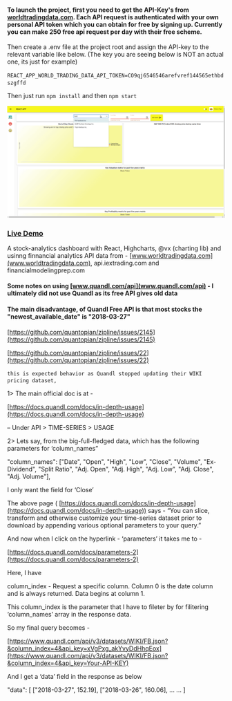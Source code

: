 #### To launch the project, first you need to get the API-Key's from [worldtradingdata.com](www.worldtradingdata.com). Each API request is authenticated with your own personal API token which you can obtain for free by signing up. Currently you can make 250 free api request per day with their free scheme.

Then create a .env file at the project root and assign the API-key to the relevant variable like below. (The key you are seeing below is NOT an actual one, its just for example)

`REACT_APP_WORLD_TRADING_DATA_API_TOKEN=CO9qj6546546arefvref144565ethbdszgffd`

Then just run `npm install` and then `npm start`

<img src="./Peek 2019-05-05 22-31.gif">

### [Live Demo](https://stock-analytics-dashboard.netlify.com/)

A stock-analytics dashboard with React, Highcharts, @vx (charting lib) and usinng finnancial analytics API data from - [www.worldtradingdata.com](www.worldtradingdata.com), api.iextrading.com and financialmodelingprep.com

#### Some notes on using [www.quandl.com/api](www.quandl.com/api) - I ultimately did not use Quandl as its free API gives old data

#### The main disadvantage, of Quandl Free API is that most stocks the "newest_available_date" is "2018-03-27"

[https://github.com/quantopian/zipline/issues/2145](https://github.com/quantopian/zipline/issues/2145)

[https://github.com/quantopian/zipline/issues/22](https://github.com/quantopian/zipline/issues/22)

```
this is expected behavior as Quandl stopped updating their WIKI pricing dataset,
```

1> The main official doc is at -

[https://docs.quandl.com/docs/in-depth-usage](https://docs.quandl.com/docs/in-depth-usage)

– Under API > TIME-SERIES > USAGE

2> Lets say, from the big-full-fledged data, which has the following parameters for ‘column_names”

"column_names": ["Date", "Open", "High", "Low", "Close", "Volume", "Ex-Dividend", "Split Ratio", "Adj. Open", "Adj. High", "Adj. Low", "Adj. Close", "Adj. Volume"],

I only want the field for ‘Close’

The above page ( [https://docs.quandl.com/docs/in-depth-usage](https://docs.quandl.com/docs/in-depth-usage)) says -
“You can slice, transform and otherwise customize your time-series dataset prior to download by appending various optional parameters to your query.”

And now when I click on the hyperlink - ‘parameters’ it takes me to -

[https://docs.quandl.com/docs/parameters-2](https://docs.quandl.com/docs/parameters-2)

Here, I have

column_index - Request a specific column. Column 0 is the date column and is always returned. Data begins at column 1.

This column_index is the parameter that I have to fileter by for filitering ‘column_names’ array in the response data.

So my final query becomes -

[https://www.quandl.com/api/v3/datasets/WIKI/FB.json?&column_index=4&api_key=xVgPxg_akYvyDdHhqEox](https://www.quandl.com/api/v3/datasets/WIKI/FB.json?&column_index=4&api_key=Your-API-KEY)

And I get a ‘data’ field in the response as below

"data": [
["2018-03-27", 152.19],
["2018-03-26", 160.06],
...
...
]

